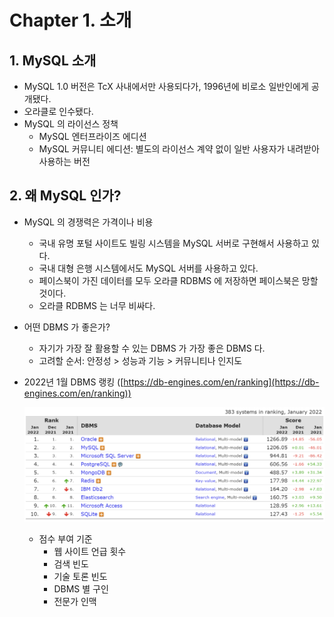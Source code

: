 # Chapter 1. 소개

## 1. MySQL 소개

- MySQL 1.0 버전은 TcX 사내에서만 사용되다가, 1996년에 비로소 일반인에게 공개됐다.
- 오라클로 인수됐다.
- MySQL 의 라이선스 정책
    - MySQL 엔터프라이즈 에디션
    - MySQL 커뮤니티 에디션: 별도의 라이선스 계약 없이 일반 사용자가 내려받아 사용하는 버전


## 2. 왜 MySQL 인가?

- MySQL 의 경쟁력은 가격이나 비용
    - 국내 유명 포털 사이트도 빌링 시스템을 MySQL 서버로 구현해서 사용하고 있다.
    - 국내 대형 은행 시스템에서도 MySQL 서버를 사용하고 있다.
    - 페이스북이 가진 데이터를 모두 오라클 RDBMS 에 저장하면 페이스북은 망할 것이다.
    - 오라클 RDBMS 는 너무 비싸다.
- 어떤 DBMS 가 좋은가?
    - 자기가 가장 잘 활용할 수 있는 DBMS 가 가장 좋은 DBMS 다.
    - 고려할 순서: 안정성 > 성능과 기능 > 커뮤니티나 인지도

- 2022년 1월 DBMS 랭킹 ([https://db-engines.com/en/ranking](https://db-engines.com/en/ranking))
    
    ![Untitled](../image/realmysql/1/Untitled.png)
    
    - 점수 부여 기준
        - 웹 사이트 언급 횟수
        - 검색 빈도
        - 기술 토론 빈도
        - DBMS 별 구인
        - 전문가 인맥
